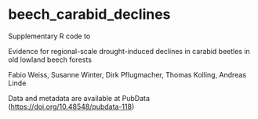 # beech_carabid_declines
Supplementary R code to

Evidence for regional-scale drought-induced declines in carabid beetles in old lowland beech forests

Fabio Weiss, Susanne Winter, Dirk Pflugmacher, Thomas Kolling, Andreas Linde


Data and metadata are available at PubData (https://doi.org/10.48548/pubdata-118)
